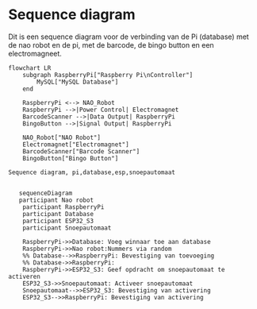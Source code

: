 
# Sequence diagram

 Dit is een sequence diagram voor de verbinding van de Pi (database) met de nao robot en de pi, met de barcode, de bingo button en een electromagneet.  


```mermaid
flowchart LR
    subgraph RaspberryPi["Raspberry Pi\nController"]
        MySQL["MySQL Database"]
    end 

    RaspberryPi <--> NAO_Robot
    RaspberryPi -->|Power Control| Electromagnet
    BarcodeScanner -->|Data Output| RaspberryPi
    BingoButton -->|Signal Output| RaspberryPi

    NAO_Robot["NAO Robot"]
    Electromagnet["Electromagnet"]
    BarcodeScanner["Barcode Scanner"]
    BingoButton["Bingo Button"]

```
    Sequence diagram, pi,database,esp,snoepautomaat
```mermaid 

   sequenceDiagram
   participant Nao robot
    participant RaspberryPi
    participant Database
    participant ESP32_S3
    participant Snoepautomaat

    RaspberryPi->>Database: Voeg winnaar toe aan database
    RaspberryPi->>Nao robot:Nummers via random
    %% Database-->>RaspberryPi: Bevestiging van toevoeging
    %% Database->>RaspberryPi: 
    RaspberryPi->>ESP32_S3: Geef opdracht om snoepautomaat te activeren
    ESP32_S3->>Snoepautomaat: Activeer snoepautomaat
    Snoepautomaat-->>ESP32_S3: Bevestiging van activering
    ESP32_S3-->>RaspberryPi: Bevestiging van activering




```